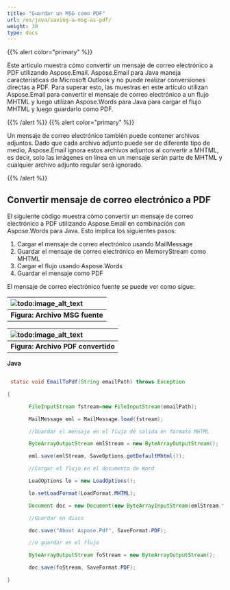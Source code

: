 ```yaml
---
title: "Guardar un MSG como PDF"
url: /es/java/saving-a-msg-as-pdf/
weight: 30
type: docs
---
```


{{% alert color="primary" %}} 

Este artículo muestra cómo convertir un mensaje de correo electrónico a PDF utilizando Aspose.Email.
Aspose.Email para Java maneja características de Microsoft Outlook y no puede realizar conversiones directas a PDF. Para superar esto, las muestras en este artículo utilizan Aspose.Email para convertir el mensaje de correo electrónico a un flujo MHTML y luego utilizan Aspose.Words para Java para cargar el flujo MHTML y luego guardarlo como PDF.

{{% /alert %}} {{% alert color="primary" %}} 

Un mensaje de correo electrónico también puede contener archivos adjuntos. Dado que cada archivo adjunto puede ser de diferente tipo de medio, Aspose.Email ignora estos archivos adjuntos al convertir a MHTML, es decir, solo las imágenes en línea en un mensaje serán parte de MHTML y cualquier archivo adjunto regular será ignorado.

{{% /alert %}} 
## **Convertir mensaje de correo electrónico a PDF**
El siguiente código muestra cómo convertir un mensaje de correo electrónico a PDF utilizando Aspose.Email en combinación con Aspose.Words para Java. Esto implica los siguientes pasos:

1. Cargar el mensaje de correo electrónico usando MailMessage
1. Guardar el mensaje de correo electrónico en MemoryStream como MHTML
1. Cargar el flujo usando Aspose.Words
1. Guardar el mensaje como PDF

El mensaje de correo electrónico fuente se puede ver como sigue:

|![todo:image_alt_text](saving-a-msg-as-pdf_1.png)|
| :- |
|**Figura: Archivo MSG fuente** |


|![todo:image_alt_text](saving-a-msg-as-pdf_2.png)|
| :- |
|**Figura: Archivo PDF convertido** |
**Java**

``` java

 static void EmailToPdf(String emailPath) throws Exception

{

       FileInputStream fstream=new FileInputStream(emailPath);

       MailMessage eml = MailMessage.load(fstream);

       //Guardar el mensaje en el flujo de salida en formato MHTML

       ByteArrayOutputStream emlStream = new ByteArrayOutputStream();

       eml.save(emlStream, SaveOptions.getDefaultMhtml());

       //Cargar el flujo en el documento de Word

       LoadOptions lo = new LoadOptions();

       lo.setLoadFormat(LoadFormat.MHTML);

       Document doc = new Document(new ByteArrayInputStream(emlStream.toByteArray()), lo);

       //Guardar en disco

       doc.save("About Aspose.Pdf", SaveFormat.PDF);

       //o guardar en el flujo

       ByteArrayOutputStream foStream = new ByteArrayOutputStream();

       doc.save(foStream, SaveFormat.PDF);

}

```